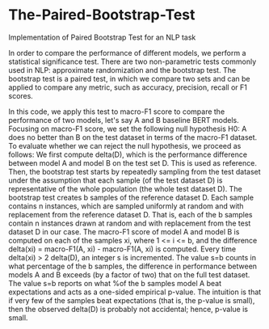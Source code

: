 # The-Paired-Bootstrap-Test
Implementation of Paired Bootstrap Test for an NLP task

In order to compare the performance of different models, we perform a statistical significance test. There are two non-parametric tests commonly used in NLP: approximate randomization and the bootstrap test. The bootstrap test is a paired test, in which we compare two sets and can be applied to compare any metric, such as accuracy, precision, recall or F1 scores. 

In this code, we apply this test to macro-F1 score to compare the performance of two models, let's say A and B baseline BERT models. Focusing on macro-F1 score, we set the following null hypothesis H0: A does no better than B on the test dataset in terms of the macro-F1 dataset. To evaluate whether we can reject the null hypothesis, we proceed as follows:
We first compute delta(D), which is the performance difference between model A and model B on the test set D. This is used as reference. Then, the bootstrap test starts by repeatedly sampling from the test dataset under the assumption that each sample (of the test dataset D) is representative of the whole population (the whole test dataset D). 
The bootstrap test creates b samples of the reference dataset D. Each sample contains n instances, which are sampled uniformly at random and with replacement from the reference dataset D. That is, each of the b samples contain n instances drawn at random and with replacement from the test dataset D in our case. The macro-F1 score of model A and model B is computed on each of the samples xi, where 1 <= i <= b, and the difference delta(xi) = macro-F1(A, xi) - macro-F1(A, xi) is computed. Every time delta(xi) > 2 delta(D), an integer s is incremented. The value s=b counts in what percentage of the b samples, the difference in performance between models A and B exceeds (by a factor of two) that on the full test dataset. The value s=b reports on what %of the b samples model A beat expectations and acts as a one-sided empirical p-value. The intuition is that if very few of the samples beat expectations (that is, the p-value is small), then the observed delta(D) is probably not accidental; hence, p-value is small.
